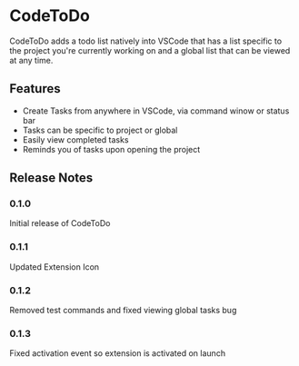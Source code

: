 # CodeToDo

CodeToDo adds a todo list natively into VSCode that has a list specific to the project you're currently working on and a global list that can be viewed at any time.

## Features

- Create Tasks from anywhere in VSCode, via command winow or status bar
- Tasks can be specific to project or global
- Easily view completed tasks
- Reminds you of tasks upon opening the project

<!-- 
\!\[feature X\]\(images/feature-x.png\)

> Tip: Many popular extensions utilize animations. This is an excellent way to show off your extension! We recommend short, focused animations that are easy to follow. -->

## Release Notes

### 0.1.0

Initial release of CodeToDo

### 0.1.1

Updated Extension Icon

### 0.1.2

Removed test commands and fixed viewing global tasks bug

### 0.1.3

Fixed activation event so extension is activated on launch
